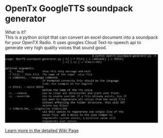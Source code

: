 # OpenTx GoogleTTS soundpack generator
What is it?<br>
This is a python script that can convert an excel document into a soundpack for your OpenTX Radio.
It uses googles Cloud Text-to-speech api to generate very high quality voices that sound good.

![](https://github.com/florianL21/OpenTx-googleTTS-soundpack-generator/blob/master/wiki-images/4-3.png)

[Learn more in the detailed Wiki Page](https://github.com/florianL21/OpenTx-googleTTS-soundpack-generator/wiki)
